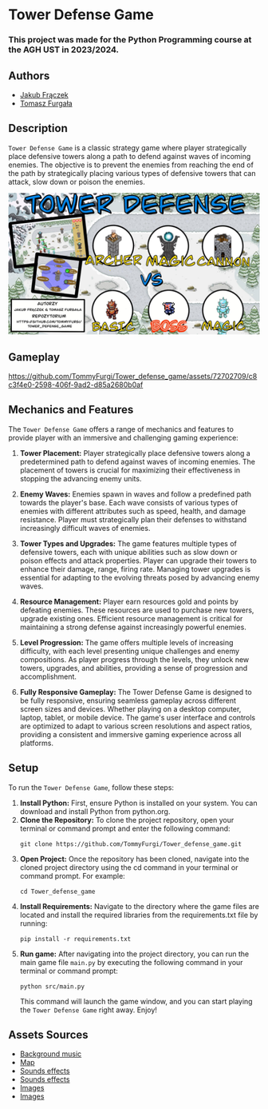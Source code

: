 # Tower Defense Game

<h3>This project was made for the Python Programming course at the AGH UST in 2023/2024.</h3>

## Authors

- [Jakub Frączek](https://github.com/JakubFr4czek)  
- [Tomasz Furgała](https://github.com/TommyFurgi)


## Description

`Tower Defense Game` is a classic strategy game where player strategically place defensive towers along a path to defend against waves of incoming enemies. The objective is to prevent the enemies from reaching the end of the path by strategically placing various types of defensive towers that can attack, slow down or poison the enemies.

![Project overview](assets/images/overview.jpg)

## Gameplay

https://github.com/TommyFurgi/Tower_defense_game/assets/72702709/c8c3f4e0-2598-406f-9ad2-d85a2680b0af

## Mechanics and Features

The `Tower Defense Game` offers a range of mechanics and features to provide player with an immersive and challenging gaming experience:

1. **Tower Placement:** Player strategically place defensive towers along a predetermined path to defend against waves of incoming enemies. The placement of towers is crucial for maximizing their effectiveness in stopping the advancing enemy units.

2. **Enemy Waves:** Enemies spawn in waves and follow a predefined path towards the player's base. Each wave consists of various types of enemies with different attributes such as speed, health, and damage resistance. Player must strategically plan their defenses to withstand increasingly difficult waves of enemies.

3. **Tower Types and Upgrades:** The game features multiple types of defensive towers, each with unique abilities such as slow down or poison effects and attack properties. Player can upgrade their towers to enhance their damage, range, firing rate. Managing tower upgrades is essential for adapting to the evolving threats posed by advancing enemy waves.

4. **Resource Management:** Player earn resources gold and points by defeating enemies. These resources are used to purchase new towers, upgrade existing ones. Efficient resource management is critical for maintaining a strong defense against increasingly powerful enemies.

5. **Level Progression:** The game offers multiple levels of increasing difficulty, with each level presenting unique challenges and enemy compositions. As player progress through the levels, they unlock new towers, upgrades, and abilities, providing a sense of progression and accomplishment.

6. **Fully Responsive Gameplay:** The Tower Defense Game is designed to be fully responsive, ensuring seamless gameplay across different screen sizes and devices. Whether playing on a desktop computer, laptop, tablet, or mobile device. The game's user interface and controls are optimized to adapt to various screen resolutions and aspect ratios, providing a consistent and immersive gaming experience across all platforms.

## Setup

To run the `Tower Defense Game`, follow these steps:

1. **Install Python:** First, ensure Python is installed on your system. You can download and install Python from python.org.
2. **Clone the Repository:** To clone the project repository, open your terminal or command prompt and enter the following command:
    ```
    git clone https://github.com/TommyFurgi/Tower_defense_game.git
    ```
3. **Open Project:** Once the repository has been cloned, navigate into the cloned project directory using the cd command in your terminal or command prompt. For example:
    ```
    cd Tower_defense_game
    ```
4. **Install Requirements:** Navigate to the directory where the game files are located and install the required libraries from the requirements.txt file by running:
    ```
    pip install -r requirements.txt
    ```
5. **Run game:** After navigating into the project directory, you can run the main game file `main.py` by executing the following command in your terminal or command prompt:
    ```
    python src/main.py
    ```
    This command will launch the game window, and you can start playing the `Tower Defense Game` right away. Enjoy!


## Assets Sources

- [Background music](https://soundcloud.com/cedricsourd/fresh-roots)
- [Map](https://the-spartans-1.gitbook.io/the-spartans/spartans-game/game-play/map-system)
- [Sounds effects](https://mixkit.co/free-sound-effects/)
- [Sounds effects](https://pixabay.com/sound-effects/)
- [Images](https://github.com/jesseakt/PixelDefense/tree/master/src/data/img)
- [Images](https://github.com/Casmo/tower-defense/tree/master/assets)
